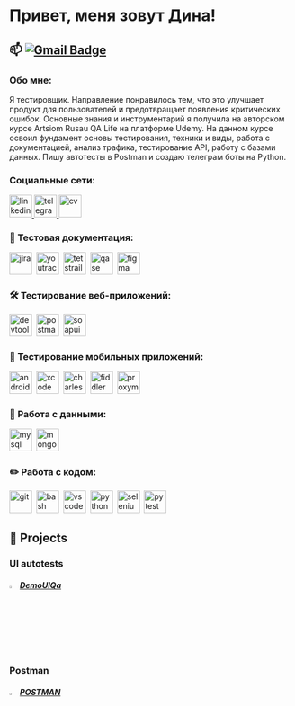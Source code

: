 # Привет, меня зовут Дина!


📫  [![Gmail Badge](https://img.shields.io/badge/-Gmail-red?style=flat&logo=Gmail&logoColor=white)](mailto:dinamichman93@gmail.com)
---

###  Обо мне:
Я тестировщик. Направление понравилось тем, что это улучшает продукт для пользователей и предотвращает появления критических ошибок. Основные знания и инструментарий я получила на авторском курсе Artsiom Rusau QA Life на платформе Udemy. На данном курсе освоил фундамент основы тестирования, техники и виды, работа с документацией, анализ трафика, тестирование API, работу с базами данных. Пишу автотесты в Postman и создаю телеграм боты на Python.





### Социальные сети:

  <div id="badges">
    <a href="https://www.linkedin.com/in/dinaganina/" target="_blank">
      <img src="https://cdn-icons-png.flaticon.com/512/2504/2504799.png" width="40" height="40" alt="linkedin" />
    </a>
    <a href="https://t.me/dinadalii" target="_blank">
      <img src="https://cdn-icons-png.flaticon.com/512/2111/2111646.png" width="40" height="40" alt="telegram" />
    </a>
    <a href="https://drive.google.com/file">
      <img src="https://img.icons8.com/?size=512&id=39372&format=png" width="40" height="40" alt="cv" />
    </a>
  </div>


### 📁 Тестовая документация:

<div>
  <img src="https://cdn.jsdelivr.net/gh/devicons/devicon/icons/jira/jira-original.svg" title="jira" alt="jira" width="40" height="40"/>&nbsp
  <img src="https://upload.wikimedia.org/wikipedia/commons/thumb/8/8d/YouTrack_Icon.svg/1024px-YouTrack_Icon.svg.png?20200803082248" title="youtrack" alt="youtrack" width="40" height="40"/>&nbsp
  <img src="https://codahosted.io/packs/21236/unversioned/assets/LOGO/ba1091c59bab89cd2fd0f289622731fe16113d7b00905abe64759c313a4b73b76c1b0426076ed76cb74752234c734131df46992d5b8b48fc13e264240e4f7119f736cfeb64df36ded54b5cbf6198b9cadedf18dd0cac5c7dbcd16e6336c29363cd1292ba" title="testrail" alt="tetstrail" width="40" height="40"/>&nbsp
  <img src="https://luna1.co/eb0187.png" title="qase" alt="qase" width="40" height="40"/>&nbsp
  <img src="https://cdn.jsdelivr.net/gh/devicons/devicon/icons/figma/figma-original.svg" title="figma" alt="figma" width="40" height="40"/>&nbsp
</div>


### 🛠 Тестирование веб-приложений:

<div>
  <img src="https://d33wubrfki0l68.cloudfront.net/38b5c953a4667366685d55db55d057c86db1fc54/a0fdc/static/acae6b24d940347661ca901ea07f47c1/chrome-dev-logo-icon.png" title="devtools" alt="devtools" width="40" height="40"/>&nbsp
  <img src="https://www.svgrepo.com/show/354202/postman-icon.svg" title="postman" alt="postman" width="40" height="40"/>&nbsp
  <img src="https://static0.smartbear.co/smartbearbrand/media/images/home/soapui-icon.svg" title="soapui" alt="soapui" width="40" height="40"/>&nbsp
</div>


### 📱 Тестирование мобильных приложений:

<div>
  <img src="https://cdn.jsdelivr.net/gh/devicons/devicon/icons/androidstudio/androidstudio-original.svg" title="android-studio" alt="android-studio" width="40" height="40"/>&nbsp
  <img src="https://cdn.jsdelivr.net/gh/devicons/devicon/icons/xcode/xcode-original.svg" title="xcode" alt="xcode" width="40" height="40"/>&nbsp
  <img src="https://cdn.icon-icons.com/icons2/3053/PNG/512/charles_proxy_macos_bigsur_icon_190302.png" title="charles-proxy" alt="charles-proxy" width="40" height="40"/>&nbsp
  <img src="https://www.megaleechers.com/storage/Fiddler-Everywhere-Icon.png" title="fiddler" alt="fiddler" width="40" height="40"/>&nbsp
  <img src="https://pbs.twimg.com/profile_images/1589614420766126080/slAIVDtr_400x400.jpg" title="proxyman" alt="proxyman" width="40" height="40"/>&nbsp
</div>



### 💾 Работа с данными:

<div>
  <img src="https://cdn.jsdelivr.net/gh/devicons/devicon/icons/mysql/mysql-original.svg" title="mysql" alt="mysql" width="40" height="40"/>&nbsp
  <img src="https://cdn.jsdelivr.net/gh/devicons/devicon/icons/mongodb/mongodb-original.svg" title="mongodb" alt="mongodb" width="40" height="40"/>&nbsp
</div>


### ✏️ Работа с кодом:

<div>
  <img src="https://cdn.jsdelivr.net/gh/devicons/devicon/icons/git/git-original.svg" title="git" alt="git" width="40" height="40"/>&nbsp
  <img src="https://upload.wikimedia.org/wikipedia/commons/thumb/4/4b/Bash_Logo_Colored.svg/1024px-Bash_Logo_Colored.svg.png?20180723054350" title="bash" alt="bash" width="40" height="40"/>&nbsp
  <img src="https://cdn.jsdelivr.net/gh/devicons/devicon/icons/vscode/vscode-original.svg" title="vscode" alt="vscode" width="40" height="40"/>&nbsp
  <img src="https://upload.wikimedia.org/wikipedia/commons/thumb/1/1d/PyCharm_Icon.svg/1024px-PyCharm_Icon.svg.png" title="pycharm" alt="python" width="40" height="40"/>&nbsp
  <img src="https://upload.wikimedia.org/wikipedia/commons/d/d5/Selenium_Logo.png" title="selenium" alt="selenium" width="40" height="40"/>&nbsp
  <img src="https://upload.wikimedia.org/wikipedia/commons/thumb/b/ba/Pytest_logo.svg/1200px-Pytest_logo.svg.png?20220319015434" title="pytest" alt="pytest" width="40" height="40"/>&nbsp
</div>


<!--Projects-->

## 💾 Projects
### UI autotests
##### <img width="3%" title="GitHub" src="https://github.githubassets.com/images/modules/logos_page/GitHub-Mark.png"> [DemoUIQa](https://github.com/)

### Postman 
##### <img width="3%" title="GitHub" src="https://github.githubassets.com/images/modules/logos_page/GitHub-Mark.png"> [POSTMAN](https://github.com/)
